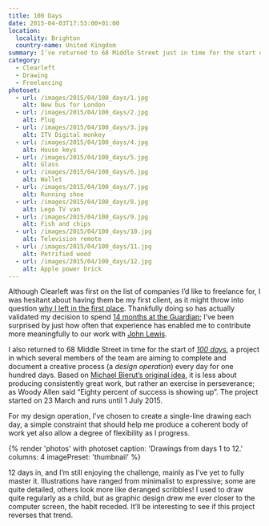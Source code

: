 ```yaml
---
title: 100 Days
date: 2015-04-03T17:53:00+01:00
location:
  locality: Brighton
  country-name: United Kingdom
summary: I’ve returned to 68 Middle Street just in time for the start of *100 days*, a collaborative project where the aim is to complete a creative process every day for one hundred days.
category:
  - Clearleft
  - Drawing
  - Freelancing
photoset:
  - url: /images/2015/04/100_days/1.jpg
    alt: New bus for London
  - url: /images/2015/04/100_days/2.jpg
    alt: Plug
  - url: /images/2015/04/100_days/3.jpg
    alt: ITV Digital monkey
  - url: /images/2015/04/100_days/4.jpg
    alt: House keys
  - url: /images/2015/04/100_days/5.jpg
    alt: Glass
  - url: /images/2015/04/100_days/6.jpg
    alt: Wallet
  - url: /images/2015/04/100_days/7.jpg
    alt: Running shoe
  - url: /images/2015/04/100_days/8.jpg
    alt: Lego TV van
  - url: /images/2015/04/100_days/9.jpg
    alt: Fish and chips
  - url: /images/2015/04/100_days/10.jpg
    alt: Television remote
  - url: /images/2015/04/100_days/11.jpg
    alt: Petrified wood
  - url: /images/2015/04/100_days/12.jpg
    alt: Apple power brick
---
```

Although Clearleft was first on the list of companies I’d like to freelance for, I was hesitant about having them be my first client, as it might throw into question [why I left in the first place][1]. Thankfully doing so has actually validated my decision to spend [14 months at the Guardian][2]; I’ve been surprised by just how often that experience has enabled me to contribute more meaningfully to our work with [John Lewis][3].

I also returned to 68 Middle Street in time for the start of *[100 days][4]*, a project in which several members of the team are aiming to complete and document a creative process (a *design operation*) every day for one hundred days. Based on [Michael Bierut’s original idea][5], it is less about producing consistently great work, but rather an exercise in perseverance; as Woody Allen said “Eighty percent of success is showing up”. The project started on 23 March and runs until 1 July 2015.

For my design operation, I’ve chosen to create a single-line drawing each day, a simple constraint that should help me produce a coherent body of work yet also allow a degree of flexibility as I progress.

{% render 'photos' with photoset
  caption: 'Drawings from days 1 to 12.'
  columns: 4
  imagePreset: 'thumbnail'
%}

12 days in, and I’m still enjoying the challenge, mainly as I’ve yet to fully master it. Illustrations have ranged from minimalist to expressive; some are quite detailed, others look more like deranged scribbles! I used to draw quite regularly as a child, but as graphic design drew me ever closer to the computer screen, the habit receded. It’ll be interesting to see if this project reverses that trend.

[1]: /2013/10/moving_in_moving_on
[2]: /2015/01/changing_gears
[3]: http://johnlewis.com
[4]: http://clearleft100days.tumblr.com
[5]: http://designobserver.com/feature/five-years-of-100-days/24678
